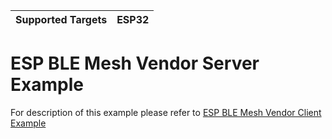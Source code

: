 | Supported Targets | ESP32 |
| ----------------- | ----- |

ESP BLE Mesh Vendor Server Example
==================================

For description of this example please refer to [ESP BLE Mesh Vendor Client Example](../vendor_client/README.md)
